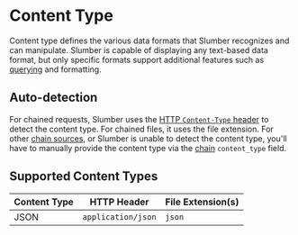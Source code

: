 # Content Type

Content type defines the various data formats that Slumber recognizes and can manipulate. Slumber is capable of displaying any text-based data format, but only specific formats support additional features such as [querying](../../user_guide/tui/filter_query.md) and formatting.

## Auto-detection

For chained requests, Slumber uses the [HTTP `Content-Type` header](https://developer.mozilla.org/en-US/docs/Web/HTTP/Headers/Content-Type) to detect the content type. For chained files, it uses the file extension. For other [chain sources](./chain_source.md), or Slumber is unable to detect the content type, you'll have to manually provide the content type via the [chain](./chain.md) `content_type` field.

## Supported Content Types

| Content Type | HTTP Header        | File Extension(s) |
| ------------ | ------------------ | ----------------- |
| JSON         | `application/json` | `json`            |
